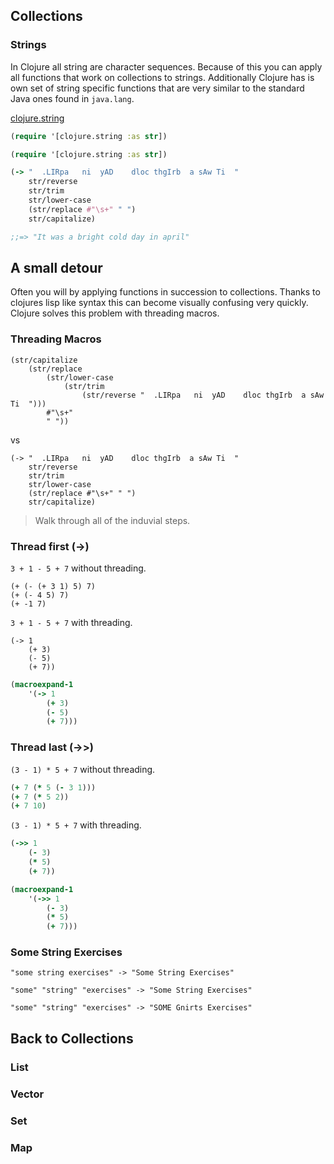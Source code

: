 ## Collections### StringsIn Clojure all string are character sequences. Because of this you can apply all functions that work on collections to strings. Additionally Clojure has is own set of string specific functions that are very similar to the standard Java ones found in ```java.lang```.[clojure.string](https://clojuredocs.org/clojure.string)```clojure(require '[clojure.string :as str])(require '[clojure.string :as str])(-> "  .LIRpa   ni  yAD    dloc thgIrb  a sAw Ti  "    str/reverse    str/trim    str/lower-case    (str/replace #"\s+" " ")    str/capitalize);;=> "It was a bright cold day in april"```## A small detourOften you will by applying functions in succession to collections. Thanks to clojures lisp like syntax this can become visually confusing very quickly. Clojure solves this problem with threading macros. ### Threading Macros```(str/capitalize 	(str/replace 		(str/lower-case 			(str/trim 				(str/reverse "  .LIRpa   ni  yAD    dloc thgIrb  a sAw Ti  "))) 		#"\s+" 		" "))```vs```(-> "  .LIRpa   ni  yAD    dloc thgIrb  a sAw Ti  "    str/reverse    str/trim    str/lower-case    (str/replace #"\s+" " ")    str/capitalize)```> Walk through all of the induvial steps.### Thread first (->)```3 + 1 - 5 + 7``` without threading.```(+ (- (+ 3 1) 5) 7)(+ (- 4 5) 7)(+ -1 7)``````3 + 1 - 5 + 7``` with threading.```(-> 1	(+ 3)	(- 5)	(+ 7))``````	clojure(macroexpand-1 	'(-> 1		(+ 3)		(- 5)		(+ 7)))```### Thread last (->>)```(3 - 1) * 5 + 7``` without threading.```	clojure(+ 7 (* 5 (- 3 1)))(+ 7 (* 5 2))(+ 7 10)``````(3 - 1) * 5 + 7``` with threading.```	clojure(->> 1	(- 3)	(* 5)	(+ 7))``````	clojure(macroexpand-1 	'(->> 1		(- 3)		(* 5)		(+ 7)))```### Some String Exercises```"some string exercises" -> "Some String Exercises"``````"some" "string" "exercises" -> "Some String Exercises"``````"some" "string" "exercises" -> "SOME Gnirts Exercises"```## Back to Collections### List### Vector### Set### Map